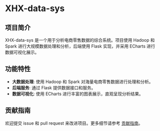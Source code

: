 # XHX-data-sys

## 项目简介

XHX-data-sys 是一个用于分析电商零售数据的综合系统。项目使用 Hadoop 和 Spark 进行大规模数据处理和分析，后端使用 Flask 实现，并采用 ECharts 进行数据可视化展示。

## 功能特性

- **大数据处理**: 使用 Hadoop 和 Spark 对海量电商零售数据进行处理和分析。
- **后端服务**: 通过 Flask 提供数据接口和服务。
- **数据可视化**: 使用 ECharts 进行丰富的图表展示，直观呈现分析结果。

## 贡献指南

欢迎提交 issue 和 pull request 来改进项目。更多细节请参考 [贡献指南](CONTRIBUTING.md)。